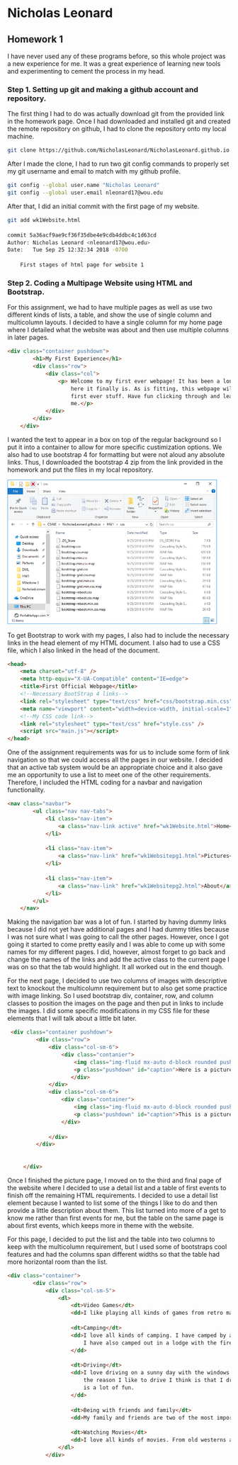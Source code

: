 # Nicholas Leonard


## Homework 1

I have never used any of these programs before, so this whole project was a new experience for me. It was a great experience of learning new tools and experimenting to cement the process in my head.


### Step 1. Setting up git and making a github account and repository.

The first thing I had to do was actually download git from the provided link in the homework page. Once I had downloaded and installed git and created the remote repository on github, I had to clone the repository onto my local machine.

```bash
git clone https://github.com/NicholasLeonard/NicholasLeonard.github.io.git
```
After I made the clone, I had to run two git config commands to properly set my git username and email to match with my github profile.

```bash
git config --global user.name "Nicholas Leonard"
git config --global user.email nleonard17@wou.edu
```

After that, I did an initial commit with the first page of my website.

```bash
git add wk1Website.html

commit 5a36acf9ae9cf36f35dbe4e9cdb4ddbc4c1d63cd
Author: Nicholas Leonard <nleonard17@wou.edu>
Date:   Tue Sep 25 12:32:34 2018 -0700

    First stages of html page for website 1
```


### Step 2. Coding a Multipage Website using HTML and Bootstrap.


For this assignment, we had to have multiple pages as well as use two different kinds of lists, a table, and show the use of single column and multicolumn layouts. I decided to have a single column for my home page where I detailed what the website was about and then use multiple columns in later pages.

```html
<div class="container pushdown">
        <h1>My First Experience</h1>
        <div class="row">
            <div class="col">
                <p> Welcome to my first ever webpage! It has been a long time coming but 
                    here it finally is. As is fitting, this webpage will hold some of my 
                    first ever stuff. Have fun clicking through and learning a little about
                    me.</p>
            </div>
        </div>
    </div>
```
I wanted the text to appear in a box on top of the regular background so I put it into a container to allow for more specific custimization options. We also had to use bootstrap 4 for formatting but were not aloud any absolute links. Thus, I downloaded the bootstrap 4 zip from the link provided in the homework and put the files in my local repository.

![picture](../Portfolio_Photos/bootstrapfiles.png)


To get Bootstrap to work with my pages, I also had to include the necessary links in the head element of my HTML document. I also had to use a CSS file, which I also linked in the head of the document.

```html
<head>
    <meta charset="utf-8" />
    <meta http-equiv="X-UA-Compatible" content="IE=edge">
    <title>First Official Webpage</title>
    <!--Necessary BootStrap 4 links-->
    <link rel="stylesheet" type="text/css" href="css/bootstrap.min.css">
    <meta name="viewport" content="width=device-width, initial-scale=1">
    <!--My CSS code link-->
    <link rel="stylesheet" type="text/css" href="style.css" />
    <script src="main.js"></script>
</head>
```

One of the assignment requirements was for us to include some form of link navigation so that we could access all the pages in our website. I decided that an active tab system would be an appropriate choice and it also gave me an opportunity to use a list to meet one of the other requirements. Therefore, I included the HTML coding for a navbar and navigation functionality.


```html
<nav class="navbar">
        <ul class="nav nav-tabs">
            <li class="nav-item">
                <a class="nav-link active" href="wk1Website.html">Home</a>
            </li>

            <li class="nav-item">
                <a class="nav-link" href="wk1Websitepg1.html">Pictures</a>
            </li>

            <li class="nav-item">
                <a class="nav-link" href="wk1Websitepg2.html">About</a>
            </li>
        </ul>
    </nav>
```

Making the navigation bar was a lot of fun. I started by having dummy links because I did not yet have additional pages and I had dummy titles because I was not sure what I was going to call the other pages. However, once I got going it started to come pretty easily and I was able to come up with some names for my different pages. I did, however, almost forget to go back and change the names of the links and add the active class to the current page I was on so that the tab would highlight. It all worked out in the end though.


For the next page, I decided to use two columns of images with descriptive text to knockout the multicolumn requirement but to also get some practice with image linking. So I used bootstrap div, container, row, and column classes to position the images on the page and then put in links to include the images. I did some specific modifications in my CSS file for these elements that I will talk about a little bit later.

```html
 <div class="container pushdown">
         <div class="row">
             <div class="col-sm-6">
                 <div class="contanier">
                     <img class="img-fluid mx-auto d-block rounded pushdown" src="car1.jpg" alt="My first car.">
                     <p class="pushdown" id="caption">Here is a picture of my first car. Manual transmission for life!</p>
                    </div>
             </div>
             <div class="col-sm-6">
                 <div class="container">
                     <img class="img-fluid mx-auto d-block rounded pushdown" src="gpu1.jpg" alt="My first GPU!">
                     <p class="pushdown" id="caption">This is a picture of my first GPU that I got when building my computer.</p>
                 </div>
                 
             </div>
         </div>

         
     </div>
```

Once I finished the picture page, I moved on to the third and final page of the website where I decided to use a detail list and a table of first events to finish off the remaining HTML requirements. I decided to use a detail list element because I wanted to list some of the things I like to do and then provide a little description about them. This list turned into more of a get to know me rather than first events for me, but the table on the same page is about first events, which keeps more in theme with the website.

For this page, I decided to put the list and the table into two columns to keep with the multicolumn requirement, but I used some of bootstraps cool features and had the columns span different widths so that the table had more horizontal room than the list. 


```html
<div class="container">
        <div class="row">
            <div class="col-sm-5">
                <dl>
                    <dt>Video Games</dt>
                    <dd>I like playing all kinds of games from retro mario to modern shooters.</dd>
                    
                    <dt>Camping</dt>
                    <dd>I love all kinds of camping. I have camped by a lake where I've gone fishing and
                        I have also camped out in a lodge with the fire roaring and snow outside.
                    </dd>

                    <dt>Driving</dt>
                    <dd>I love driving on a sunny day with the windows down and the radio up. Part of
                        the reason I like to drive I think is that I drive a manual transmission. It
                        is a lot of fun.
                    </dd>

                    <dt>Being with friends and family</dt>
                    <dd>My family and friends are two of the most important things in my life. I love to sit and talk with them or watch movies with them or just hangout and chill.</dd>

                    <dt>Watching Movies</dt>
                    <dd>I love all kinds of movies. From old westerns and war movies to modern movies like Avatar and Avengers Infinity War. I especially enjoy watching them with other people.</dd>
                </dl>
            </div>
```